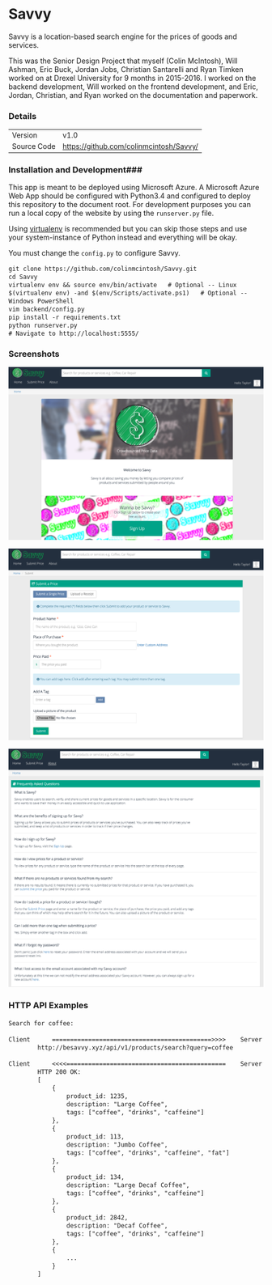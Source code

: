 # Savvy #

Savvy is a location-based search engine for the prices of goods and services.

This was the Senior Design Project that myself (Colin McIntosh), Will Ashman, Eric Buck, Jordan Jobs, Christian
Santarelli and Ryan Timken worked on at Drexel University for 9 months in 2015-2016. I worked on the backend
development, Will worked on the frontend development, and Eric, Jordan, Christian, and Ryan worked on the documentation
and paperwork.

### Details ###

|               |                                            |
| ------------- | ------------------------------------------ |
| Version       | v1.0                                       |
| Source Code   | https://github.com/colinmcintosh/Savvy/    |

### Installation and Development###

This app is meant to be deployed using Microsoft Azure. A Microsoft Azure Web App should be configured with Python3.4
and configured to deploy this repository to the document root. For development purposes you can run a local copy of the
website by using the `runserver.py` file.

Using [virtualenv](https://virtualenv.pypa.io/en/stable/) is recommended but you can skip those steps and use your system-instance of Python instead and everything will be okay.

You must change the `config.py` to configure Savvy.

```shell
git clone https://github.com/colinmcintosh/Savvy.git
cd Savvy
virtualenv env && source env/bin/activate   # Optional -- Linux
$(virtualenv env) -and $(env/Scripts/activate.ps1)   # Optional -- Windows PowerShell
vim backend/config.py
pip install -r requirements.txt
python runserver.py
# Navigate to http://localhost:5555/
```

### Screenshots ###

![Homepage](/docs/screenshots/Savvy-homepage.png?raw=true "Savvy Homepage")


![Submit a Price](/docs/screenshots/Savvy-submitprice.png?raw=true "Savvy Submit a Price")


![FAQ](/docs/screenshots/Savvy-faq.png?raw=true "Savvy FAQ")


### HTTP API Examples ###

    Search for coffee:

    Client      ============================================>>>>    Server
            http://besavvy.xyz/api/v1/products/search?query=coffee

    Client      <<<<============================================    Server
            HTTP 200 OK:
            [
                {
                    product_id: 1235,
                    description: "Large Coffee",
                    tags: ["coffee", "drinks", "caffeine"]
                },
                {
                    product_id: 113,
                    description: "Jumbo Coffee",
                    tags: ["coffee", "drinks", "caffeine", "fat"]
                },
                {
                    product_id: 134,
                    description: "Large Decaf Coffee",
                    tags: ["coffee", "drinks", "caffeine"]
                },
                {
                    product_id: 2842,
                    description: "Decaf Coffee",
                    tags: ["coffee", "drinks", "caffeine"]
                },
                {
                    ...
                }
            ]
